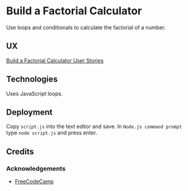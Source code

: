 # Build a Factorial Calculator

Use loops and conditionals to calculate the factorial of a number.

## UX

[Build a Factorial Calculator User Stories](https://www.freecodecamp.org/learn/full-stack-developer/lab-factorial-calculator/build-a-factorial-calculator)

## Technologies

Uses JavaScript loops.

## Deployment

Copy `script.js` into the text editor and save.  In `Node.js command prompt` type `node script.js` and press enter.

## Credits

### Acknowledgements

- [FreeCodeCamp](https://www.freecodecamp.org)
